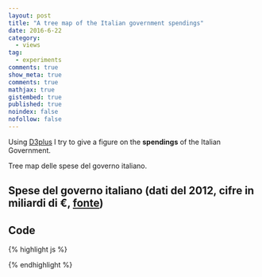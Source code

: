 ```yaml
---
layout: post
title: "A tree map of the Italian government spendings"
date: 2016-6-22
category: 
  - views
tag:
  - experiments
comments: true
show_meta: true
comments: true
mathjax: true
gistembed: true
published: true
noindex: false
nofollow: false
---
```


Using [D3plus](http://d3plus.org/) I try to give a figure on the **spendings** of the Italian Government.

<!--more-->

Tree map delle spese del governo italiano.

## Spese del governo italiano (dati del 2012, cifre in miliardi di €, [fonte](http://www.oggi.it/attualita/notizie/2012/06/11/stato-sprecone-i-ministeri-ci-costano-un-miliardo-di-euro-al-giorno/))

<script src="https://d3js.org/d3.v3.min.js"></script>

<script src="https://damianobacci.github.io/files/d3plus.js"></script>

<div id="viz"></div>

<script>
  var sample_data = [
    {"Spesa in miliardi": 100, "name": "Lavoro e politiche sociali"},
    {"Spesa in miliardi": 79, "name": "Economia e finanze"},
    {"Spesa in miliardi": 44, "name": "Istruzione e università"},
    {"Spesa in miliardi": 19, "name": "Difesa"},
    {"Spesa in miliardi": 11, "name": "Interno"},
    {"Spesa in miliardi": 7.6, "name": "Infrastrutture e trasporti"},
    {"Spesa in miliardi": 7.2, "name": "Sviluppo economico"},
    {"Spesa in miliardi": 7.2, "name": "Giustizia"},
    {"Spesa in miliardi": 1.7, "name": "Affari esteri"},
    {"Spesa in miliardi": 0.9, "name": "Salute"},
  ]

  var visualization = d3plus.viz()
    .container("#viz")  
    .data(sample_data)  
    .type("tree_map")   
    .id("name")         
    .size("Spesa in miliardi")
    .tooltip(["Spesa in milardi"])      
    .draw()             
</script>

## Code

{% highlight js %}
<!-- load D3js -->
<script src="https://d3js.org/d3.v3.min.js"></script>

<!-- load D3plus after D3js -->
<script src="https://damianobacci.github.io/files/d3plus.js"></script>

<!-- create container element for visualization -->
<div id="viz"></div>

<script>
  // sample data array
  var sample_data = [
    {"Spesa in miliardi": 100, "name": "Lavoro e politiche sociali"},
    {"Spesa in miliardi": 79, "name": "Economia e finanze"},
    {"Spesa in miliardi": 44, "name": "Istruzione e università"},
    {"Spesa in miliardi": 19, "name": "Difesa"},
    {"Spesa in miliardi": 11, "name": "Interno"},
    {"Spesa in miliardi": 7.6, "name": "Infrastrutture e trasporti"},
    {"Spesa in miliardi": 7.2, "name": "Sviluppo economico"},
    {"Spesa in miliardi": 7.2, "name": "Giustizia"},
    {"Spesa in miliardi": 1.7, "name": "Affari esteri"},
    {"Spesa in miliardi": 0.9, "name": "Salute"},
  ]
  // instantiate d3plus
  var visualization = d3plus.viz()
    .container("#viz")  // container DIV to hold the viz
    .data(sample_data)  // data to use with the viz
    .type("tree_map")   // visualization type
    .id("name")         // key for which our data is unique on
    .size("Spesa in miliardi")    // sizing of blocks
    .tooltip(["Spesa in milardi"])
    .draw()             // draw the viz!
</script>
{% endhighlight %}







